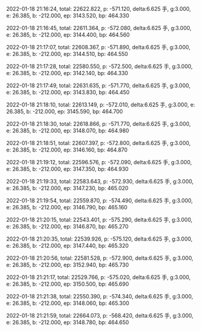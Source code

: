 2022-01-18 21:16:24, total: 22622.822, p: -571.120, delta:6.625 手, g:3.000, e: 26.385, b: -212.000, ep: 3143.520, bp: 464.330

2022-01-18 21:16:45, total: 22611.364, p: -572.080, delta:6.625 手, g:3.000, e: 26.385, b: -212.000, ep: 3144.400, bp: 464.560

2022-01-18 21:17:07, total: 22608.367, p: -571.890, delta:6.625 手, g:3.000, e: 26.385, b: -212.000, ep: 3144.510, bp: 464.550

2022-01-18 21:17:28, total: 22580.550, p: -572.500, delta:6.625 手, g:3.000, e: 26.385, b: -212.000, ep: 3142.140, bp: 464.330

2022-01-18 21:17:49, total: 22631.635, p: -571.770, delta:6.625 手, g:3.000, e: 26.385, b: -212.000, ep: 3143.830, bp: 464.450

2022-01-18 21:18:10, total: 22613.149, p: -572.010, delta:6.625 手, g:3.000, e: 26.385, b: -212.000, ep: 3145.590, bp: 464.700

2022-01-18 21:18:30, total: 22618.866, p: -571.770, delta:6.625 手, g:3.000, e: 26.385, b: -212.000, ep: 3148.070, bp: 464.980

2022-01-18 21:18:51, total: 22607.397, p: -572.800, delta:6.625 手, g:3.000, e: 26.385, b: -212.000, ep: 3146.160, bp: 464.870

2022-01-18 21:19:12, total: 22596.576, p: -572.090, delta:6.625 手, g:3.000, e: 26.385, b: -212.000, ep: 3147.350, bp: 464.930

2022-01-18 21:19:33, total: 22583.643, p: -572.930, delta:6.625 手, g:3.000, e: 26.385, b: -212.000, ep: 3147.230, bp: 465.020

2022-01-18 21:19:54, total: 22559.870, p: -574.490, delta:6.625 手, g:3.000, e: 26.385, b: -212.000, ep: 3146.790, bp: 465.160

2022-01-18 21:20:15, total: 22543.401, p: -575.290, delta:6.625 手, g:3.000, e: 26.385, b: -212.000, ep: 3146.870, bp: 465.270

2022-01-18 21:20:35, total: 22539.926, p: -575.120, delta:6.625 手, g:3.000, e: 26.385, b: -212.000, ep: 3147.440, bp: 465.320

2022-01-18 21:20:56, total: 22581.528, p: -572.900, delta:6.625 手, g:3.000, e: 26.385, b: -212.000, ep: 3152.940, bp: 465.730

2022-01-18 21:21:17, total: 22529.766, p: -575.020, delta:6.625 手, g:3.000, e: 26.385, b: -212.000, ep: 3150.500, bp: 465.690

2022-01-18 21:21:38, total: 22550.390, p: -574.340, delta:6.625 手, g:3.000, e: 26.385, b: -212.000, ep: 3148.060, bp: 465.300

2022-01-18 21:21:59, total: 22664.073, p: -568.420, delta:6.625 手, g:3.000, e: 26.385, b: -212.000, ep: 3148.780, bp: 464.650
